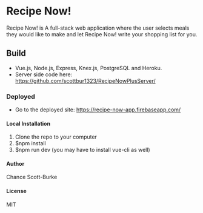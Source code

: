 # Recipe Now!
   Recipe Now! is A full-stack web application where the user selects meals they would like to make and let Recipe Now! write your shopping list for you.
  
## Build
 - Vue.js, Node.js, Express, Knex.js, PostgreSQL and Heroku.
 - Server side code here: https://github.com/scottbur1323/RecipeNowPlusServer/
 
### Deployed
 - Go to the deployed site: https://recipe-now-app.firebaseapp.com/
 
#### Local Installation
 1. Clone the repo to your computer
 2. $npm install
 3. $npm run dev
 (you may have to install vue-cli  as well)
 
#### Author
Chance Scott-Burke

#### License
MIT

